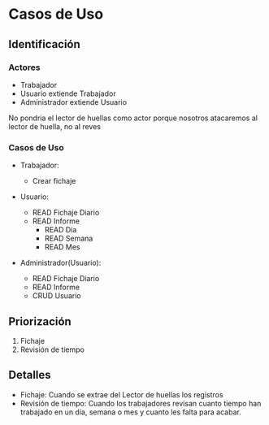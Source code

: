 # Casos de Uso

## Identificación

### Actores
- Trabajador
- Usuario extiende Trabajador
- Administrador extiende Usuario

No pondria el lector de huellas como actor porque nosotros atacaremos al lector de huella, no al reves

### Casos de Uso
 
- Trabajador:
  - Crear fichaje

- Usuario:
  - READ Fichaje Diario
  - READ Informe
    - READ Dia
    - READ Semana
    - READ Mes

- Administrador(Usuario):
  - READ Fichaje Diario
  - READ Informe
  - CRUD Usuario

## Priorización
1. Fichaje
2. Revisión de tiempo

## Detalles
- Fichaje: Cuando se extrae del Lector de huellas los registros
- Revisión de tiempo: Cuando los trabajadores revisan cuanto tiempo han trabajado en un día, semana o mes y cuanto les falta para acabar.